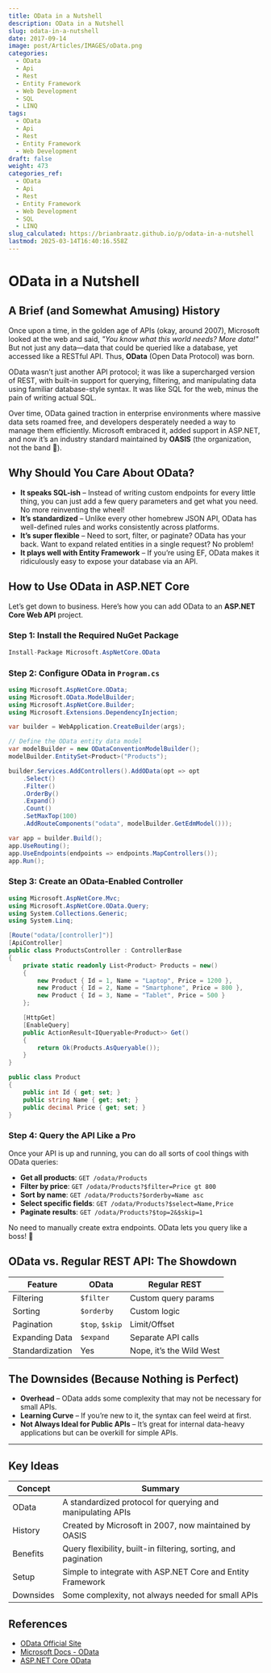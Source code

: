 ```yaml
---
title: OData in a Nutshell
description: OData in a Nutshell
slug: odata-in-a-nutshell
date: 2017-09-14
image: post/Articles/IMAGES/oData.png
categories:
  - OData
  - Api
  - Rest
  - Entity Framework
  - Web Development
  - SQL
  - LINQ
tags:
  - OData
  - Api
  - Rest
  - Entity Framework
  - Web Development
draft: false
weight: 473
categories_ref:
  - OData
  - Api
  - Rest
  - Entity Framework
  - Web Development
  - SQL
  - LINQ
slug_calculated: https://brianbraatz.github.io/p/odata-in-a-nutshell
lastmod: 2025-03-14T16:40:16.558Z
---
```

# OData in a Nutshell

## A Brief (and Somewhat Amusing) History

Once upon a time, in the golden age of APIs (okay, around 2007), Microsoft looked at the web and said, *"You know what this world needs? More data!"* But not just any data—data that could be queried like a database, yet accessed like a RESTful API. Thus, **OData** (Open Data Protocol) was born.

OData wasn’t just another API protocol; it was like a supercharged version of REST, with built-in support for querying, filtering, and manipulating data using familiar database-style syntax. It was like SQL for the web, minus the pain of writing actual SQL.

Over time, OData gained traction in enterprise environments where massive data sets roamed free, and developers desperately needed a way to manage them efficiently. Microsoft embraced it, added support in ASP.NET, and now it’s an industry standard maintained by **OASIS** (the organization, not the band 🎸).

## Why Should You Care About OData?

* **It speaks SQL-ish** – Instead of writing custom endpoints for every little thing, you can just add a few query parameters and get what you need. No more reinventing the wheel!
* **It’s standardized** – Unlike every other homebrew JSON API, OData has well-defined rules and works consistently across platforms.
* **It’s super flexible** – Need to sort, filter, or paginate? OData has your back. Want to expand related entities in a single request? No problem!
* **It plays well with Entity Framework** – If you’re using EF, OData makes it ridiculously easy to expose your database via an API.

## How to Use OData in ASP.NET Core

Let’s get down to business. Here’s how you can add OData to an **ASP.NET Core Web API** project.

### Step 1: Install the Required NuGet Package

```csharp
Install-Package Microsoft.AspNetCore.OData
```

### Step 2: Configure OData in `Program.cs`

```csharp
using Microsoft.AspNetCore.OData;
using Microsoft.OData.ModelBuilder;
using Microsoft.AspNetCore.Builder;
using Microsoft.Extensions.DependencyInjection;

var builder = WebApplication.CreateBuilder(args);

// Define the OData entity data model
var modelBuilder = new ODataConventionModelBuilder();
modelBuilder.EntitySet<Product>("Products");

builder.Services.AddControllers().AddOData(opt => opt
    .Select()
    .Filter()
    .OrderBy()
    .Expand()
    .Count()
    .SetMaxTop(100)
    .AddRouteComponents("odata", modelBuilder.GetEdmModel()));

var app = builder.Build();
app.UseRouting();
app.UseEndpoints(endpoints => endpoints.MapControllers());
app.Run();
```

### Step 3: Create an OData-Enabled Controller

```csharp
using Microsoft.AspNetCore.Mvc;
using Microsoft.AspNetCore.OData.Query;
using System.Collections.Generic;
using System.Linq;

[Route("odata/[controller]")]
[ApiController]
public class ProductsController : ControllerBase
{
    private static readonly List<Product> Products = new()
    {
        new Product { Id = 1, Name = "Laptop", Price = 1200 },
        new Product { Id = 2, Name = "Smartphone", Price = 800 },
        new Product { Id = 3, Name = "Tablet", Price = 500 }
    };

    [HttpGet]
    [EnableQuery]
    public ActionResult<IQueryable<Product>> Get()
    {
        return Ok(Products.AsQueryable());
    }
}

public class Product
{
    public int Id { get; set; }
    public string Name { get; set; }
    public decimal Price { get; set; }
}
```

### Step 4: Query the API Like a Pro

Once your API is up and running, you can do all sorts of cool things with OData queries:

* **Get all products**: `GET /odata/Products`
* **Filter by price**: `GET /odata/Products?$filter=Price gt 800`
* **Sort by name**: `GET /odata/Products?$orderby=Name asc`
* **Select specific fields**: `GET /odata/Products?$select=Name,Price`
* **Paginate results**: `GET /odata/Products?$top=2&$skip=1`

No need to manually create extra endpoints. OData lets you query like a boss! 💪

## OData vs. Regular REST API: The Showdown

| Feature         | OData           | Regular REST             |
| --------------- | --------------- | ------------------------ |
| Filtering       | `$filter`       | Custom query params      |
| Sorting         | `$orderby`      | Custom logic             |
| Pagination      | `$top`, `$skip` | Limit/Offset             |
| Expanding Data  | `$expand`       | Separate API calls       |
| Standardization | Yes             | Nope, it’s the Wild West |

## The Downsides (Because Nothing is Perfect)

* **Overhead** – OData adds some complexity that may not be necessary for small APIs.
* **Learning Curve** – If you’re new to it, the syntax can feel weird at first.
* **Not Always Ideal for Public APIs** – It’s great for internal data-heavy applications but can be overkill for simple APIs.

<!-- 
## Wrapping Up

OData is like the Swiss Army knife of APIs. If you’re dealing with complex data sets and hate writing a gazillion endpoints just to get a sorted, filtered list of stuff, then it’s worth checking out.

That being said, if you’re just exposing a handful of static resources, a regular REST API might be simpler.

Either way, now you know what OData is, where it came from, and how to use it. Go forth and query like a champion! 🚀 -->

***

## Key Ideas

| Concept   | Summary                                                        |
| --------- | -------------------------------------------------------------- |
| OData     | A standardized protocol for querying and manipulating APIs     |
| History   | Created by Microsoft in 2007, now maintained by OASIS          |
| Benefits  | Query flexibility, built-in filtering, sorting, and pagination |
| Setup     | Simple to integrate with ASP.NET Core and Entity Framework     |
| Downsides | Some complexity, not always needed for small APIs              |

## References

* [OData Official Site](https://www.odata.org/)
* [Microsoft Docs - OData](https://learn.microsoft.com/en-us/odata/)
* [ASP.NET Core OData](https://learn.microsoft.com/en-us/aspnet/core/odata/)
